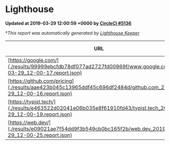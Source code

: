 
# Lighthouse

**Updated at 2019-03-29 12:00:59 +0000 by [CircleCI #5136](https://circleci.com/gh/ItinerisLtd/lighthouse-keeper-example/5136)**

**This report was automatically generated by [Lighthouse Keeper](https://github.com/itinerisltd/lighthouse-keeper)*

| URL | Performance | Accessibility | Best Practices | SEO | PWA | Updated At |
| --- | --- | --- | --- | --- | --- | --- |
| [https://google.com/](./results/99999ebcfdb78df077ad2727fd00969f/www.google.com_2019-03-29_12-00-17.report.json) | 0.95 | 0.71 | 0.93 | 0.82 | 0.58 | 2019-03-29T12:00:17.841Z |
| [https://github.com/pricing](./results/aae423b045c13965ddf45c696df2484d/github.com_2019-03-29_12-00-16.report.json) | 0.87 | 0.89 | 0.93 | 0.9 | 0.58 | 2019-03-29T12:00:16.413Z |
| [https://typist.tech/](./results/e463522d02041e06b035e8f61910fd43/typist.tech_2019-03-29_12-00-19.report.json) | 1 |  |  |  |  | 2019-03-29T12:00:19.546Z |
| [https://web.dev/](./results/e09021ae7f54dd9f3b549cb0bc165f2b/web.dev_2019-03-29_12-00-25.report.json) | 0.97 | 0.93 | 1 | 0.96 | 1 | 2019-03-29T12:00:25.005Z |
